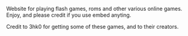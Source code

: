 
<link rel="stylesheet" type="text/css" href="styles.css">


<link rel="stylesheet" type="text/css" href="styles.css">



Website for playing flash games, roms and other various online games. Enjoy, and please credit if you use embed anyting. 

Credit to 3hk0 for getting some of these games, and to their creators. 

<div style="color: red;">
</div>

